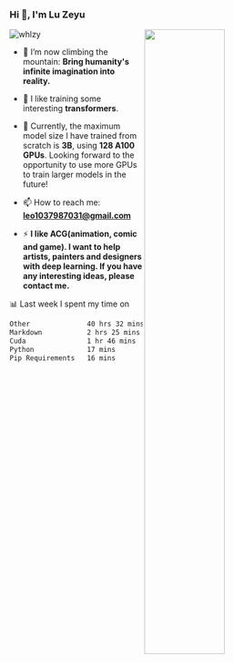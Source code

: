 ### Hi 👋, I'm Lu Zeyu

<img src="https://komarev.com/ghpvc/?username=whlzy&label=Profile%20views&color=0e75b6&style=flat" alt="whlzy" />
<img align="right" width="53%" src="https://github-readme-stats.vercel.app/api?username=whlzy&show_icons=true">

- 🔭 I’m now climbing the mountain: **Bring humanity's infinite imagination into reality.**

- 🌄 I like training some interesting **transformers**.

- 🌠 Currently, the maximum model size I have trained from scratch is **3B**, using **128 A100 GPUs**. Looking forward to the opportunity to use more GPUs to train larger models in the future!

- 📫 How to reach me: **leo1037987031@gmail.com**

- ⚡ **I like ACG(animation, comic and game). I want to help artists, painters and designers with deep learning. If you have any interesting ideas, please contact me.**

📊 Last week I spent my time on

<!--START_SECTION:waka-->

```txt
Other              40 hrs 32 mins  ██████████████████████▒░░   89.15 %
Markdown           2 hrs 25 mins   █▒░░░░░░░░░░░░░░░░░░░░░░░   05.33 %
Cuda               1 hr 46 mins    █░░░░░░░░░░░░░░░░░░░░░░░░   03.92 %
Python             17 mins         ░░░░░░░░░░░░░░░░░░░░░░░░░   00.64 %
Pip Requirements   16 mins         ░░░░░░░░░░░░░░░░░░░░░░░░░   00.62 %
```

<!--END_SECTION:waka-->

